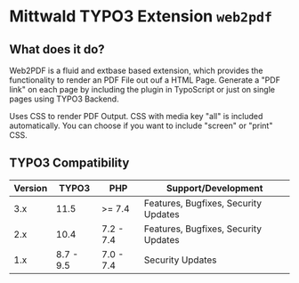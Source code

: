 
# Mittwald TYPO3 Extension ``web2pdf``

## What does it do?

Web2PDF is a fluid and extbase based extension, which provides the functionality to render an PDF File out ouf a HTML Page.
Generate a "PDF link" on each page by including the plugin in TypoScript or just on single pages using TYPO3 Backend.

Uses CSS to render PDF Output. CSS with media key "all" is included automatically. You can choose if you want to include "screen" or "print" CSS.

## TYPO3 Compatibility

| Version             | TYPO3      | PHP       | Support/Development                     |
| ------------------- | ---------- | ----------|---------------------------------------- |
| 3.x                 | 11.5       | >= 7.4    | Features, Bugfixes, Security Updates    |
| 2.x                 | 10.4       | 7.2 - 7.4 | Features, Bugfixes, Security Updates    |
| 1.x                 | 8.7 - 9.5  | 7.0 - 7.4 | Security Updates                        |